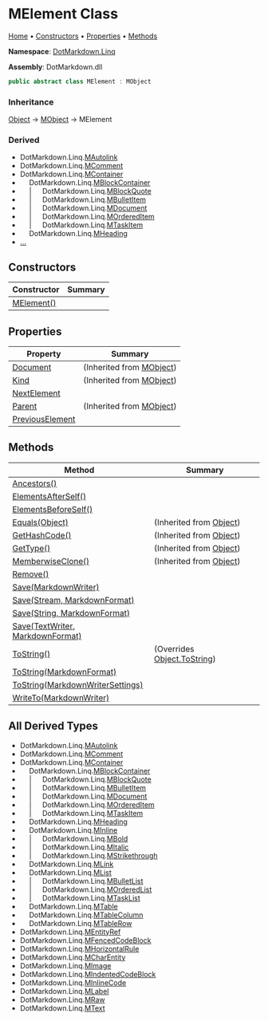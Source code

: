 <a name="_top"></a>

# MElement Class

[Home](../../../README.md#_top) &#x2022; [Constructors](#constructors) &#x2022; [Properties](#properties) &#x2022; [Methods](#methods)

**Namespace**: [DotMarkdown.Linq](../README.md#_top)

**Assembly**: DotMarkdown\.dll

```csharp
public abstract class MElement : MObject
```

### Inheritance

[Object](https://docs.microsoft.com/en-us/dotnet/api/system.object) &#x2192; [MObject](../MObject/README.md#_top) &#x2192; MElement

### Derived

* DotMarkdown\.Linq\.[MAutolink](../MAutolink/README.md#_top)
* DotMarkdown\.Linq\.[MComment](../MComment/README.md#_top)
* DotMarkdown\.Linq\.[MContainer](../MContainer/README.md#_top)
* &emsp; DotMarkdown\.Linq\.[MBlockContainer](../MBlockContainer/README.md#_top)
* &emsp; \| &emsp; DotMarkdown\.Linq\.[MBlockQuote](../MBlockQuote/README.md#_top)
* &emsp; \| &emsp; DotMarkdown\.Linq\.[MBulletItem](../MBulletItem/README.md#_top)
* &emsp; \| &emsp; DotMarkdown\.Linq\.[MDocument](../MDocument/README.md#_top)
* &emsp; \| &emsp; DotMarkdown\.Linq\.[MOrderedItem](../MOrderedItem/README.md#_top)
* &emsp; \| &emsp; DotMarkdown\.Linq\.[MTaskItem](../MTaskItem/README.md#_top)
* &emsp; DotMarkdown\.Linq\.[MHeading](../MHeading/README.md#_top)
* [...](#all-derived-types "See all derived types")

## Constructors

| Constructor | Summary |
| ----------- | ------- |
| [MElement()](-ctor/README.md#_top) | |

## Properties

| Property | Summary |
| -------- | ------- |
| [Document](../MObject/Document/README.md#_top) |  \(Inherited from [MObject](../MObject/README.md#_top)\) |
| [Kind](../MObject/Kind/README.md#_top) |  \(Inherited from [MObject](../MObject/README.md#_top)\) |
| [NextElement](NextElement/README.md#_top) | |
| [Parent](../MObject/Parent/README.md#_top) |  \(Inherited from [MObject](../MObject/README.md#_top)\) |
| [PreviousElement](PreviousElement/README.md#_top) | |

## Methods

| Method | Summary |
| ------ | ------- |
| [Ancestors()](Ancestors/README.md#_top) | |
| [ElementsAfterSelf()](ElementsAfterSelf/README.md#_top) | |
| [ElementsBeforeSelf()](ElementsBeforeSelf/README.md#_top) | |
| [Equals(Object)](https://docs.microsoft.com/en-us/dotnet/api/system.object.equals) |  \(Inherited from [Object](https://docs.microsoft.com/en-us/dotnet/api/system.object)\) |
| [GetHashCode()](https://docs.microsoft.com/en-us/dotnet/api/system.object.gethashcode) |  \(Inherited from [Object](https://docs.microsoft.com/en-us/dotnet/api/system.object)\) |
| [GetType()](https://docs.microsoft.com/en-us/dotnet/api/system.object.gettype) |  \(Inherited from [Object](https://docs.microsoft.com/en-us/dotnet/api/system.object)\) |
| [MemberwiseClone()](https://docs.microsoft.com/en-us/dotnet/api/system.object.memberwiseclone) |  \(Inherited from [Object](https://docs.microsoft.com/en-us/dotnet/api/system.object)\) |
| [Remove()](Remove/README.md#_top) | |
| [Save(MarkdownWriter)](Save/README.md#DotMarkdown_Linq_MElement_Save_DotMarkdown_MarkdownWriter_) | |
| [Save(Stream, MarkdownFormat)](Save/README.md#DotMarkdown_Linq_MElement_Save_System_IO_Stream_DotMarkdown_MarkdownFormat_) | |
| [Save(String, MarkdownFormat)](Save/README.md#DotMarkdown_Linq_MElement_Save_System_String_DotMarkdown_MarkdownFormat_) | |
| [Save(TextWriter, MarkdownFormat)](Save/README.md#DotMarkdown_Linq_MElement_Save_System_IO_TextWriter_DotMarkdown_MarkdownFormat_) | |
| [ToString()](ToString/README.md#DotMarkdown_Linq_MElement_ToString) |  \(Overrides [Object.ToString](https://docs.microsoft.com/en-us/dotnet/api/system.object.tostring)\) |
| [ToString(MarkdownFormat)](ToString/README.md#DotMarkdown_Linq_MElement_ToString_DotMarkdown_MarkdownFormat_) | |
| [ToString(MarkdownWriterSettings)](ToString/README.md#DotMarkdown_Linq_MElement_ToString_DotMarkdown_MarkdownWriterSettings_) | |
| [WriteTo(MarkdownWriter)](WriteTo/README.md#_top) | |

## All Derived Types

* DotMarkdown\.Linq\.[MAutolink](../MAutolink/README.md#_top)
* DotMarkdown\.Linq\.[MComment](../MComment/README.md#_top)
* DotMarkdown\.Linq\.[MContainer](../MContainer/README.md#_top)
* &emsp; DotMarkdown\.Linq\.[MBlockContainer](../MBlockContainer/README.md#_top)
* &emsp; \| &emsp; DotMarkdown\.Linq\.[MBlockQuote](../MBlockQuote/README.md#_top)
* &emsp; \| &emsp; DotMarkdown\.Linq\.[MBulletItem](../MBulletItem/README.md#_top)
* &emsp; \| &emsp; DotMarkdown\.Linq\.[MDocument](../MDocument/README.md#_top)
* &emsp; \| &emsp; DotMarkdown\.Linq\.[MOrderedItem](../MOrderedItem/README.md#_top)
* &emsp; \| &emsp; DotMarkdown\.Linq\.[MTaskItem](../MTaskItem/README.md#_top)
* &emsp; DotMarkdown\.Linq\.[MHeading](../MHeading/README.md#_top)
* &emsp; DotMarkdown\.Linq\.[MInline](../MInline/README.md#_top)
* &emsp; \| &emsp; DotMarkdown\.Linq\.[MBold](../MBold/README.md#_top)
* &emsp; \| &emsp; DotMarkdown\.Linq\.[MItalic](../MItalic/README.md#_top)
* &emsp; \| &emsp; DotMarkdown\.Linq\.[MStrikethrough](../MStrikethrough/README.md#_top)
* &emsp; DotMarkdown\.Linq\.[MLink](../MLink/README.md#_top)
* &emsp; DotMarkdown\.Linq\.[MList](../MList/README.md#_top)
* &emsp; \| &emsp; DotMarkdown\.Linq\.[MBulletList](../MBulletList/README.md#_top)
* &emsp; \| &emsp; DotMarkdown\.Linq\.[MOrderedList](../MOrderedList/README.md#_top)
* &emsp; \| &emsp; DotMarkdown\.Linq\.[MTaskList](../MTaskList/README.md#_top)
* &emsp; DotMarkdown\.Linq\.[MTable](../MTable/README.md#_top)
* &emsp; DotMarkdown\.Linq\.[MTableColumn](../MTableColumn/README.md#_top)
* &emsp; DotMarkdown\.Linq\.[MTableRow](../MTableRow/README.md#_top)
* DotMarkdown\.Linq\.[MEntityRef](../MEntityRef/README.md#_top)
* DotMarkdown\.Linq\.[MFencedCodeBlock](../MFencedCodeBlock/README.md#_top)
* DotMarkdown\.Linq\.[MHorizontalRule](../MHorizontalRule/README.md#_top)
* DotMarkdown\.Linq\.[MCharEntity](../MCharEntity/README.md#_top)
* DotMarkdown\.Linq\.[MImage](../MImage/README.md#_top)
* DotMarkdown\.Linq\.[MIndentedCodeBlock](../MIndentedCodeBlock/README.md#_top)
* DotMarkdown\.Linq\.[MInlineCode](../MInlineCode/README.md#_top)
* DotMarkdown\.Linq\.[MLabel](../MLabel/README.md#_top)
* DotMarkdown\.Linq\.[MRaw](../MRaw/README.md#_top)
* DotMarkdown\.Linq\.[MText](../MText/README.md#_top)

